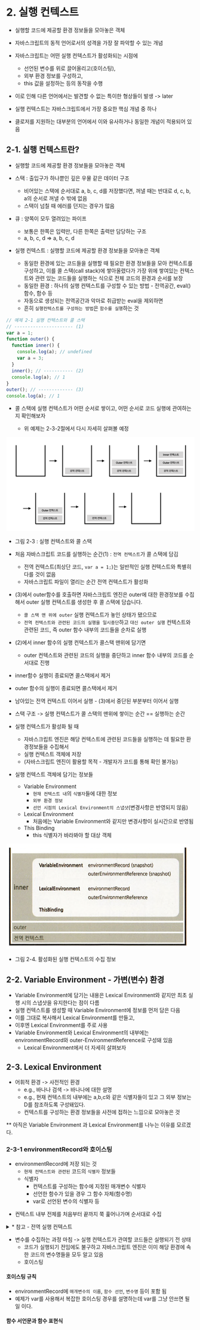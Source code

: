# 2. 실행 컨텍스트

- 실행할 코드에 제공할 환경 정보들을 모아놓은 객체
- 자바스크립트의 동적 언어로서의 성격을 가장 잘 파악할 수 있는 개념

- 자바스크립트는 어떤 실행 컨텍스트가 활성화되는 시점에
  - 선언된 변수를 위로 끌어올리고(호이스팅),
  - 외부 환경 정보를 구성하고,
  - this 값을 설정하는 등의 동작을 수행
- 이로 인해 다른 언어에서는 발견할 수 없는 특이한 형상들이 발생 -> later
- 실행 컨텍스트는 자바스크립트에서 가장 중요한 핵심 개념 중 하나
- 클로저를 지원하는 대부분의 언어에서 이와 유사하거나 동일한 개념이 적용되어 있음

## 2-1. 실행 컨텍스트란?

- 실행할 코드에 제공할 환경 정보들을 모아놓은 객체
- 스택 : 출입구가 하나뿐인 깊은 우물 같은 데이터 구조
  - 비어있는 스택에 순서대로 a, b, c, d를 저장했다면, 꺼낼 때는 반대로 d, c, b, a의 순서로 꺼낼 수 밖에 없음
  - 스택이 넘칠 때 에러를 던지는 경우가 많음
- 큐 : 양쪽이 모두 열려있는 파이프

  - 보통은 한쪽은 입력만, 다른 한쪽은 출력만 담당하는 구조
  - a, b, c, d => a, b, c, d

- 실행 컨텍스트 : 실행할 코드에 제공할 환경 정보들을 모아놓은 객체
  - 동일한 환경에 있는 코드들을 실행할 때 필요한 환경 정보들을 모아 컨텍스트를 구성하고,
    이를 콜 스택(call stack)에 쌓아올렸다가
    가장 위에 쌓여있는 컨텍스트와 관련 있는 코드들을 실행하는 식으로 전체 코드의 환경과 순서를 보장
  - 동일한 환경 : 하나의 실행 컨텍스트를 구성할 수 있는 방법 - 전역공간, eval() 함수, 함수 등
  - 자동으로 생성되는 전역공간과 악마로 취급받는 eval을 제외하면
  - 흔히 `실행컨텍스트를 구성하는 방법`은 `함수를 실행`하는 것

```js
// 예제 2-1 실행 컨텍스트와 콜 스택
// ---------------------- (1)
var a = 1;
function outer() {
  function inner() {
    console.log(a); // undefined
    var a = 3;
  }
  inner(); // ----------- (2)
  console.log(a); // 1
}
outer(); // ------------- (3)
console.log(a); // 1
```

- 콜 스택에 실행 컨텍스트가 어떤 순서로 쌓이고, 어떤 순서로 코드 실행에 관여하는지 확인해보자

  - 위 예제는 2-3-2절에서 다시 자세히 살펴볼 예정

![](images/그림2_3_실행_컨텍스트와_콜_스택.png)

- 그림 2-3 : 실행 컨텍스트와 콜 스택

- 처음 자바스크립트 코드를 실행하는 순간(1) : `전역 컨텍스트`가 콜 스택에 담김

  - 전역 컨텍스트(최상단 코드, `var a = 1;`)는 일반적인 실행 컨텍스트와 특별히 다를 것이 없음
  - 자바스크립트 파일이 열리는 순간 전역 컨텍스트가 활성화

- (3)에서 outer함수를 호출하면 자바스크립트 엔진은 outer에 대한 환경정보를 수집해서 outer 실행 컨텍스트를 생성한 후 콜 스택에 담습니다.

  - `콜 스택 맨 위에 outer` 실행 컨텍스트가 놓인 상태가 됐으므로
  - `전역 컨텍스트와 관련된 코드의 실행을 일시중단`하고 `대신 outer 실행` 컨텍스트와 관련된 코드, 즉 outer 함수 내부의 코드들을 순차로 실행

- (2)에서 inner 함수의 실행 컨텍스트가 콜스택 맨위에 담기면

  - outer 컨텍스트와 관련된 코드의 실행을 중단하고 inner 함수 내부의 코드를 순서대로 진행

- inner함수 실행이 종료되면 콜스택에서 제거
- outer 함수의 실행이 종료되면 콜스택에서 제거
- 남아있는 전역 컨텍스트 이어서 실행 - (3)에서 중단된 부분부터 이어서 실행

* 스택 구조 -> 실행 컨텍스트가 콜 스택의 맨위에 쌓이는 순간 == 실행하는 순간

* 실행 컨텍스트가 활성화 될 때

  - 자바스크립트 엔진은 해당 컨텍스트에 관련된 코드들을 실행하는 데 필요한 환경정보들을 수집해서
  - 실행 컨텍스트 객체에 저장
  - (자바스크립트 엔진이 활용할 목적 - 개발자가 코드를 통해 확인 불가능)

* 실행 컨텍스트 객체에 담기는 정보들
  - Variable Environment
    - `현재 컨텍스트 내`의 `식별자`들에 대한 정보
    - `외부 환경 정보`
    - `선언 시점의 Lexical Environment의 스냅샷`(변경사항은 반영되지 않음)
  - Lexical Environment
    - 처음에는 Variable Environment와 같지만 변경사항이 실시간으로 반영됨
  - This Binding
    - this 식별자가 바라봐야 할 대상 객체

![그림2_4](images/그림2_4.png)

- 그림 2-4. 활성화된 실행 컨텍스트의 수집 정보

## 2-2. Variable Environment - 가변(변수) 환경

- Variable Environment에 담기는 내용은 Lexical Environment와 같지만 최초 실행 시의 스냅샷을 유지한다는 점이 다름
- 실행 컨텍스트를 생성할 때 Variable Environment에 정보를 먼저 담은 다음
- 이를 그대로 복사해서 Lexical Environment를 만들고,
- 이후엔 Lexical Environment를 주로 사용
- Variable Environment와 Lexical Environment의 내부에는 environmentRecord와 outer-EnvironmentReference로 구성돼 있음
  - Lexical Environment에서 더 자세히 살펴보자

## 2-3. Lexical Environment

- 어휘적 환경 -> 사전적인 환경
  - e.g., 바나나 검색 -> 바나나에 대한 설명
  - e.g., 현재 컨텍스트의 내부에는 a,b,c와 같은 식별자들이 있고 그 외부 정보는 D를 참조하도록 구성돼있다.
  - 컨텍스트를 구성하는 환경 정보들을 사전에 접하는 느낌으로 모아놓은 것

\*\* 아직은 Variable Environment 과 Lexical Environment를 나누는 이유를 모르겠다.

### 2-3-1 environmentRecord와 호이스팅

- environmentRecord에 저장 되는 것
  - `현재 컨텍스트와 관련된` 코드의 `식별자` 정보들
  - 식별자
    - 컨텍스트를 구성하는 함수에 지정된 매개변수 식별자
    - 선언한 함수가 있을 경우 그 함수 자체(함수명)
    - var로 선언된 변수의 식별자 등

* 컨텍스트 내부 전체를 처음부터 끝까지 쭉 훑어나가며 순서대로 수집

<details>
<summary>* 참고 - 전역 실행 컨텍스트</summary>

- 전역 실행 컨텍스트는 변수 객체를 생성하는 대신
- 자바스크립트 구동 환경이 별도로 제공하는 객체
- 즉, 전역 객체(global object)를 활용
  - 전역 객체에는 브라우저의 window, Node.js의 global 객체 등이 있음
- 이들은 자바스크립트 내장 객체(native object)가 아닌 호스트 객체(host object)로 분류 됨
  - 자바스크립트 언어는 전역 실행 컨텍스트에서 host(구동환경)에 의존적인 부분이 있구나 - 브라우저 or Node.js

</details>

- 변수를 수집하는 과정 마침 -> 실행 컨텍스트가 관여할 코드들은 실행되기 전 상태
  - 코드가 실행되기 전임에도 불구하고 자바스크립트 엔진은 이미 해당 환경에 속한 코드의 변수명들을 모두 알고 있음
  - 호이스팅

#### 호이스팅 규칙
- environmentRecord에 `매개변수의 이름`, `함수 선언`, `변수명` 등이 포함 됨
- 예제가 var를 사용해서 복잡한 호이스팅 경우를 설명하는데 var를 그냥 안쓰면 될일 이다.

#### 함수 서언문과 함수 표현식
